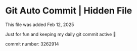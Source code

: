 # Git Auto Commit | Hidden File

This file was added Feb 12, 2025

Just for fun and keeping my daily git commit active 🤪

commit number: 3262914
